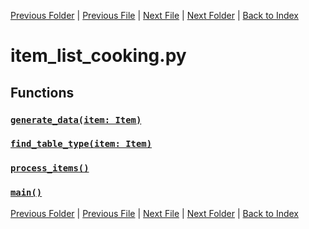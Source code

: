 [Previous Folder](../item_article.md) | [Previous File](item_list_container.md) | [Next File](item_list_corpse.md) | [Next Folder](../../lists/attachment_list.md) | [Back to Index](../../../index.md)

# item_list_cooking.py

## Functions

### [`generate_data(item: Item)`](https://github.com/Vaileasys/pz-wiki_parser/blob/main/scripts/items/lists/item_list_cooking.py#L14)
### [`find_table_type(item: Item)`](https://github.com/Vaileasys/pz-wiki_parser/blob/main/scripts/items/lists/item_list_cooking.py#L62)
### [`process_items()`](https://github.com/Vaileasys/pz-wiki_parser/blob/main/scripts/items/lists/item_list_cooking.py#L85)
### [`main()`](https://github.com/Vaileasys/pz-wiki_parser/blob/main/scripts/items/lists/item_list_cooking.py#L110)


[Previous Folder](../item_article.md) | [Previous File](item_list_container.md) | [Next File](item_list_corpse.md) | [Next Folder](../../lists/attachment_list.md) | [Back to Index](../../../index.md)
